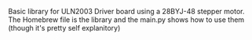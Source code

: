 Basic library for ULN2003 Driver board using a 28BYJ-48 stepper motor.
The Homebrew file is the library and the main.py shows how to use them (though it's pretty self explanitory)
